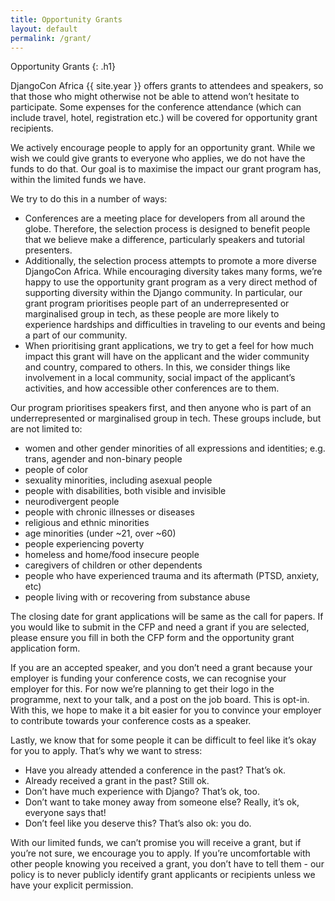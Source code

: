 ```yaml
---
title: Opportunity Grants
layout: default
permalink: /grant/
---
```


Opportunity Grants
{: .h1}

DjangoCon Africa {{ site.year }} offers grants to attendees and speakers, so that those who might otherwise not be able to attend won’t hesitate to participate. Some expenses for the conference attendance (which can include travel, hotel, registration etc.) will be covered for opportunity grant recipients.

We actively encourage people to apply for an opportunity grant. While we wish we could give grants to everyone who applies, we do not have the funds to do that. Our goal is to maximise the impact our grant program has, within the limited funds we have.

We try to do this in a number of ways:

- Conferences are a meeting place for developers from all around the globe. Therefore, the selection process is designed to benefit people that we believe make a difference, particularly speakers and tutorial presenters.
- Additionally, the selection process attempts to promote a more diverse DjangoCon Africa. While encouraging diversity takes many forms, we’re happy to use the opportunity grant program as a very direct method of supporting diversity within the Django community. In particular, our grant program prioritises people part of an underrepresented or marginalised group in tech, as these people are more likely to experience hardships and difficulties in traveling to our events and being a part of our community.
- When prioritising grant applications, we try to get a feel for how much impact this grant will have on the applicant and the wider community and country, compared to others. In this, we consider things like involvement in a local community, social impact of the applicant’s activities, and how accessible other conferences are to them.

Our program prioritises speakers first, and then anyone who is part of an underrepresented or marginalised group in tech. These groups include, but are not limited to:

- women and other gender minorities of all expressions and identities; e.g. trans, agender and non-binary people
- people of color
- sexuality minorities, including asexual people
- people with disabilities, both visible and invisible
- neurodivergent people
- people with chronic illnesses or diseases
- religious and ethnic minorities
- age minorities (under ~21, over ~60)
- people experiencing poverty
- homeless and home/food insecure people
- caregivers of children or other dependents
- people who have experienced trauma and its aftermath (PTSD, anxiety, etc)
- people living with or recovering from substance abuse

The closing date for grant applications will be same as the call for papers. If you would like to submit in the CFP and need a grant if you are selected, please ensure you fill in both the CFP form and the opportunity grant application form.

If you are an accepted speaker, and you don’t need a grant because your employer is funding your conference costs, we can recognise your employer for this. For now we’re planning to get their logo in the programme, next to your talk, and a post on the job board. This is opt-in. With this, we hope to make it a bit easier for you to convince your employer to contribute towards your conference costs as a speaker.

Lastly, we know that for some people it can be difficult to feel like it’s okay for you to apply.
That’s why we want to stress:

- Have you already attended a conference in the past? That’s ok.
- Already received a grant in the past? Still ok.
- Don’t have much experience with Django? That’s ok, too.
- Don’t want to take money away from someone else? Really, it’s ok, everyone says that!
- Don’t feel like you deserve this? That’s also ok: you do.

With our limited funds, we can’t promise you will receive a grant, but if you’re not sure, we encourage you to apply. If you’re uncomfortable with other people knowing you received a grant, you don’t have to tell them - our policy is to never publicly identify grant applicants or recipients unless we have your explicit permission.

